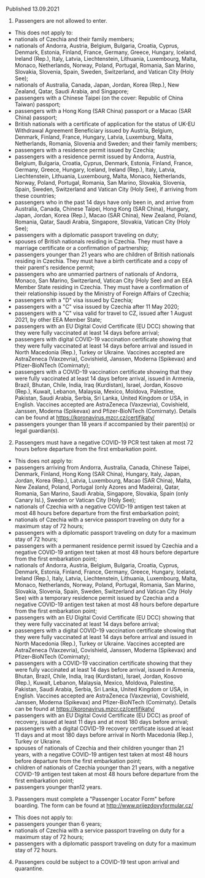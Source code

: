 Published 13.09.2021
1. Passengers are not allowed to enter.
- This does not apply to:
 - nationals of Czechia and their family members;
 - nationals of Andorra, Austria, Belgium, Bulgaria, Croatia, Cyprus, Denmark, Estonia, Finland, France, Germany, Greece, Hungary, Iceland, Ireland (Rep.), Italy, Latvia, Liechtenstein, Lithuania, Luxembourg, Malta, Monaco, Netherlands, Norway, Poland, Portugal, Romania, San Marino, Slovakia, Slovenia, Spain, Sweden, Switzerland, and Vatican City (Holy See);
 - nationals of Australia, Canada, Japan, Jordan, Korea (Rep.), New Zealand, Qatar, Saudi Arabia, and Singapore;
 - passengers with a Chinese Taipei (on the cover: Republic of China Taiwan) passport;
 - passengers with a Hong Kong (SAR China) passport or a Macao (SAR China) passport;
 - British nationals with a certificate of application for the status of UK-EU Withdrawal Agreement Beneficiary issued by Austria, Belgium, Denmark, Finland, France, Hungary, Latvia, Luxemburg, Malta, Netherlands, Romania, Slovenia and Sweden; and their family members;
 - passengers with a residence permit issued by Czechia;
 - passengers with a residence permit issued by Andorra, Austria, Belgium, Bulgaria, Croatia, Cyprus, Denmark, Estonia, Finland, France, Germany, Greece, Hungary, Iceland, Ireland (Rep.), Italy, Latvia, Liechtenstein, Lithuania, Luxembourg, Malta, Monaco, Netherlands, Norway, Poland, Portugal, Romania, San Marino, Slovakia, Slovenia, Spain, Sweden, Switzerland and Vatican City (Holy See), if arriving from these countries;
 - passengers who in the past 14 days have only been in, and arrive from Australia, Canada, Chinese Taipei, Hong Kong (SAR China), Hungary, Japan, Jordan, Korea (Rep.), Macao (SAR China), New Zealand, Poland, Romania, Qatar, Saudi Arabia, Singapore, Slovakia, Vatican City (Holy See);
 - passengers with a diplomatic passport traveling on duty;
 - spouses of British nationals residing in Czechia. They must have a marriage certificate or a confirmation of partnership;
 - passengers younger than 21 years who are children of British nationals residing in Czechia. They must have a birth certificate and a copy of their parent's residence permit;
 - passengers who are unmarried partners of nationals of Andorra, Monaco, San Marino, Switzerland, Vatican City (Holy See) and an EEA Member State residing in Czechia. They must have a confirmation of their relationship issued by the Ministry of Foreign Affairs of Czechia;
 - passengers with a "D" visa issued by Czechia;
 - passengers with a "C" visa issued by Czechia after 11 May 2020;
 - passengers with a "C" visa valid for travel to CZ, issued after 1 August 2021, by other EEA Member State;
 - passengers with an EU Digital Covid Certificate (EU DCC) showing that they were fully vaccinated at least 14 days before arrival;
 - passengers with digital COVID-19 vaccination certificate showing that they were fully vaccinated at least 14 days before arrival and issued in North Macedonia (Rep.), Turkey or Ukraine. Vaccines accepted are AstraZeneca (Vaxzevria), Covishield, Janssen, Moderna (Spikevax) and Pfizer-BioNTech (Comirnaty);
 - passengers with a COVID-19 vaccination certificate showing that they were fully vaccinated at least 14 days before arrival, issued in Armenia, Brazil, Bhutan, Chile, India, Iraq (Kurdistan), Israel, Jordan, Kosovo (Rep.), Kuwait, Lebanon, Malaysia, Mexico, Moldova, Palestine, Pakistan, Saudi Arabia, Serbia, Sri Lanka, United Kingdom or USA, in English. Vaccines accepted are AstraZeneca (Vaxzevria), Covishield, Janssen, Moderna (Spikevax) and Pfizer-BioNTech (Comirnaty). Details can be found at <a href="https://koronavirus.mzcr.cz/certifikaty/">https://koronavirus.mzcr.cz/certifikaty/</a> 
 - passengers younger than 18 years if accompanied by their parent(s) or legal guardian(s).
2. Passengers must have a negative COVID-19 PCR test taken at most 72 hours before departure from the first embarkation point.
- This does not apply to:
 - passengers arriving from Andorra, Australia, Canada, Chinese Taipei, Denmark, Finland, Hong Kong (SAR China), Hungary, Italy, Japan, Jordan, Korea (Rep.), Latvia, Luxembourg, Macao (SAR China), Malta, New Zealand, Poland, Portugal (only Azores and Madeira), Qatar, Romania, San Marino, Saudi Arabia, Singapore, Slovakia, Spain (only Canary Isl.), Sweden or Vatican City (Holy See);
 - nationals of Czechia with a negative COVID-19 antigen test taken at most 48 hours before departure from the first embarkation point;
 - nationals of Czechia with a service passport traveling on duty for a maximum stay of 72 hours;
 - passengers with a diplomatic passport traveling on duty for a maximum stay of 72 hours;
 - passengers with a permanent residence permit issued by Czechia and a negative COVID-19 antigen test taken at most 48 hours before departure from the first embarkation point;
 - nationals of Andorra, Austria, Belgium, Bulgaria, Croatia, Cyprus, Denmark, Estonia, Finland, France, Germany, Greece, Hungary, Iceland, Ireland (Rep.), Italy, Latvia, Liechtenstein, Lithuania, Luxembourg, Malta, Monaco, Netherlands, Norway, Poland, Portugal, Romania, San Marino, Slovakia, Slovenia, Spain, Sweden, Switzerland and Vatican City (Holy See) with a temporary residence permit issued by Czechia and a negative COVID-19 antigen test taken at most 48 hours before departure from the first embarkation point;
 - passengers with an EU Digital Covid Certificate (EU DCC) showing that they were fully vaccinated at least 14 days before arrival;
 - passengers with a digital COVID-19 vaccination certificate showing that they were fully vaccinated at least 14 days before arrival and issued in North Macedonia (Rep.), Turkey or Ukraine. Vaccines accepted are AstraZeneca (Vaxzevria), Covishield, Janssen, Moderna (Spikevax) and Pfizer-BioNTech (Comirnaty);
 - passengers with a COVID-19 vaccination certificate showing that they were fully vaccinated at least 14 days before arrival, issued in Armenia, Bhutan, Brazil, Chile, India, Iraq (Kurdistan), Israel, Jordan, Kosovo (Rep.), Kuwait, Lebanon, Malaysia, Mexico, Moldova, Palestine, Pakistan, Saudi Arabia, Serbia, Sri Lanka, United Kingdom or USA, in English. Vaccines accepted are AstraZeneca (Vaxzevria), Covishield, Janssen, Moderna (Spikevax) and Pfizer-BioNTech (Comirnaty). Details can be found at <a href="https://koronavirus.mzcr.cz/certifikaty/">https://koronavirus.mzcr.cz/certifikaty/</a>
 - passengers with an EU Digital Covid Certificate (EU DCC) as proof of recovery, issued at least 11 days and at most 180 days before arrival;
 - passengers with a digital COVID-19 recovery certificate issued at least 11 days and at most 180 days before arrival in North Macedonia (Rep.), Turkey or Ukraine.
 - spouses of nationals of Czechia and their children younger than 21 years, with a negative COVID-19 antigen test taken at most 48 hours before departure from the first embarkation point;
 - children of nationals of Czechia younger than 21 years, with a negative COVID-19 antigen test taken at most 48 hours before departure from the first embarkation point;
 - passengers younger than12 years.
3. Passengers must complete a "Passenger Locator Form" before boarding. The form can be found at <a href="http://www.prijezdovyformular.cz/">http://www.prijezdovyformular.cz/</a>
- This does not apply to:
 - passengers younger than 6 years;
 - nationals of Czechia with a service passport traveling on duty for a maximum stay of 72 hours;
 - passengers with a diplomatic passport traveling on duty for a maximum stay of 72 hours.
4. Passengers could be subject to a COVID-19 test upon arrival and quarantine.


